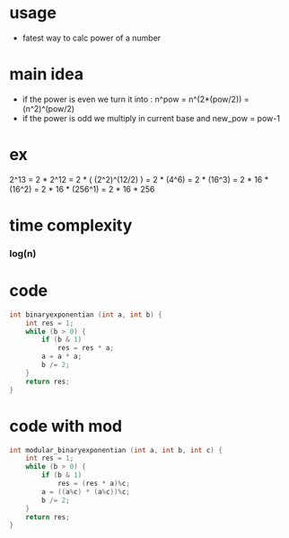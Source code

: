 # usage 

- fatest way to calc power of a number

# main idea

- if the power is even we turn it into : n^pow = n^(2*(pow/2)) = (n^2)^(pow/2)
- if the power is odd we multiply in current base and new_pow = pow-1

# ex
2^13 = 2 * 2^12 = 2 * ( (2^2)^(12/2) ) =
2 * (4^6) = 2 *  (16^3) = 2 * 16 * (16^2) =  2 * 16 * (256^1) = 2 * 16 * 256


# time complexity
  ### log(n)

# code

```cpp
int binaryexponentian (int a, int b) {
    int res = 1;
    while (b > 0) {
        if (b & 1)
            res = res * a;
        a = a * a;
        b /= 2;
    }
    return res;
}
```

# code with mod

```cpp
int modular_binaryexponentian (int a, int b, int c) {
    int res = 1;
    while (b > 0) {
        if (b & 1)
            res = (res * a)%c;
        a = ((a%c) * (a%c))%c;
        b /= 2;
    }
    return res;
}
```
